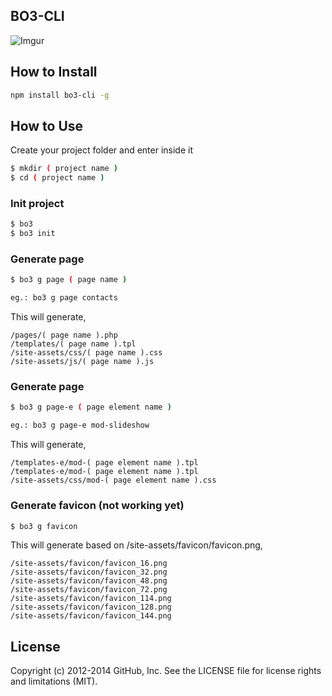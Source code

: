 BO3-CLI
-------

![Imgur](http://i.imgur.com/cjeEGtL.jpg)


## How to Install

``` sh
npm install bo3-cli -g
```

## How to Use

Create your project folder and enter inside it

``` sh
$ mkdir ( project name )
$ cd ( project name )
```



### Init project

``` sh
$ bo3
$ bo3 init
```

### Generate page

``` sh
$ bo3 g page ( page name )

eg.: bo3 g page contacts
```
This will generate,
```
/pages/( page name ).php
/templates/( page name ).tpl
/site-assets/css/( page name ).css
/site-assets/js/( page name ).js
```

### Generate page

``` sh
$ bo3 g page-e ( page element name )

eg.: bo3 g page-e mod-slideshow
```
This will generate,
```
/templates-e/mod-( page element name ).tpl
/templates-e/mod-( page element name ).tpl
/site-assets/css/mod-( page element name ).css
```

### Generate favicon (not working yet)

``` sh
$ bo3 g favicon
```
This will generate based on /site-assets/favicon/favicon.png,
```
/site-assets/favicon/favicon_16.png
/site-assets/favicon/favicon_32.png
/site-assets/favicon/favicon_48.png
/site-assets/favicon/favicon_72.png
/site-assets/favicon/favicon_114.png
/site-assets/favicon/favicon_128.png
/site-assets/favicon/favicon_144.png
```

## License

Copyright (c) 2012-2014 GitHub, Inc. See the LICENSE file for license rights and
limitations (MIT).
